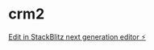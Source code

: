 # crm2

[Edit in StackBlitz next generation editor ⚡️](https://stackblitz.com/~/github.com/mserralta01/crm2)